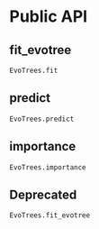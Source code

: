 # Public API

## fit_evotree

```@docs
EvoTrees.fit
```

## predict

```@docs
EvoTrees.predict
```

## importance

```@docs
EvoTrees.importance
```

## Deprecated

```@docs
EvoTrees.fit_evotree
```
